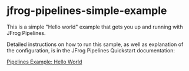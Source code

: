 # jfrog-pipelines-simple-example  

This is a simple "Hello world" example that gets you up and running with JFrog Pipelines.

Detailed instructions on how to run this sample, as well as explanation of the configuration, is in the JFrog Pipelines Quickstart documentation:

[Pipelines Example: Hello World](https://www.jfrog.com/confluence/display/JFROG/Pipeline+Example%3A+Hello+World)


